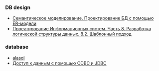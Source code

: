### DB design
- [Семантическое моделирование. Проектирование БД с помощью ER-модели](https://habr.com/ru/companies/timeweb/articles/916824/)
- [Проектирование Информационных систем. Часть 8. Разработка логической структуры данных. 8.2. Шаблонный подход](https://habr.com/ru/articles/918450/)
  
### database
- [alasql](https://alasql-wiki.readthedocs.io/en/latest/readme.html)
- [Доступ к данным с помощью ODBC и JDBC](https://www.dialektika.com/PDF/978-5-907144-81-1/part.pdf)
